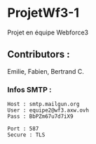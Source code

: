 # ProjetWf3-1
Projet en équipe Webforce3

## Contributors :
Emilie, Fabien, Bertrand C.

### Infos SMTP : 
```
Host : smtp.mailgun.org
User : equipe2@wf3.axw.ovh
Pass : BbPZm67u7d7iX9

Port : 587
Secure : TLS
```
